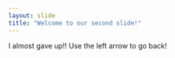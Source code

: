 ```yaml
---
layout: slide
title: "Welcome to our second slide!"
---
```

I almost gave up!!
Use the left arrow to go back!
